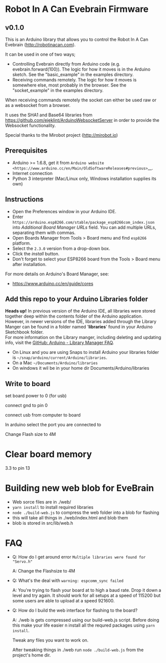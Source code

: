 # Robot In A Can Evebrain Firmware


## v0.1.0

This is an Arduino library that allows you to control the Robot In A Can Evebrain (http://robotinacan.com).


It can be used in one of two ways;
 - Controlling Evebrain directly from Arduino code (e.g. evebrain.forward(100)).
   The logic for how it moves is in the Arduino sketch.
   See the "basic_example" in the examples directory.
 - Receiving commands remotely. The logic for how it moves is somewhere else,
   most probably in the browser. See the "socket_example" in the examples directory.



When receiving commands remotely the socket can
either be used raw or as a websocket from a browser.

It uses the SHA1 and Base64 libraries from
https://github.com/ejeklint/ArduinoWebsocketServer
in order to provide the Websocket functionality.

Special thanks to the Mirobot project (http://mirobot.io)


## Prerequisites

-  Arduino >= 1.6.8, get it from `Arduino
   website <https://www.arduino.cc/en/Main/OldSoftwareReleases#previous>`__.
-  Internet connection
-  Python 3 interpreter (Mac/Linux only, Windows installation supplies its own)

## Instructions

- Open the Preferences window in your Arduino IDE.
-  Enter 
   ``https://arduino.esp8266.com/stable/package_esp8266com_index.json``
   into *Additional Board Manager URLs* field. You can add multiple
   URLs, separating them with commas.
-  Open Boards Manager from Tools > Board menu and find `esp8266`  platform.
-  Select the `2.3.0` version from a drop-down box.
-  Click the *install* button.
-  Don't forget to select your ESP8266 board from the Tools > Board menu after installation.

For more details on Arduino's Board Manager, see:
- https://www.arduino.cc/en/guide/cores


## Add this repo to your Arduino Libraries folder

**Heads up!** In previous version of the Arduino IDE, all libraries were stored together deep within the contents folder of the Arduino application. However, in newer versions of the IDE, libraries added through the Library Manger can be found in a folder named '**libraries**' found in your Arduino Sketchbook folder.  
For more information on the Library manger, including deleting and updating info, visit the [GitHub: Arduino - Library Manager FAQ](https://github.com/arduino/Arduino/wiki/Library-Manager-FAQ).

* On Linux and you are using Snaps to install Arduino your libraries folder is `~/snap/arduino/current/Arduino/libraries`. 
* On a Mac `~/Documents/Arduino/libraries`
* On windows it wil be in your home dir Documents/Arduino/libraries

## Write to board

set board power to 0 (for usb)

connect gnd to pin 0

connect usb from computer to board

In arduino select the port you are connected to

Change Flash size to 4M

# Clear board memory

3.3 to pin 13


# Building new web blob for EveBrain

- Web sorce files are in  ./web/
- `yarn install` to install required libraries
- `node ./build-web.js` to compress the web folder into a blob for flashing
- this will take all things in ./web/index.html and blob them
- blob is stored in src/lib/web.h


# FAQ

* Q: How do I get around error `Multiple libraries were found for "Servo.h"`

  A: Change the Flashsize to 4M 
  
* Q: What's the deal with `warning: espcomm_sync failed`

  A: You're trying to flash your board at to high a baud rate. Drop it down a level and try again. It should work for all setups at a speed of 115200 but some users are able to upload at a speed 921600. 

* Q: How do I build the web interface for flashing to the board?
  
  A: ./web is gets compressed using our build-web.js script. Before doing this make your life easier n install all the requred packages using `yarn install`.
  
     Tweak any files you want to work on.
  
     After tweaking things in ./web run `node ./build-web.js` from the project's home dir.
